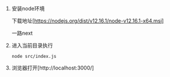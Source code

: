 1. 安装node环境
   
    下载地址[https://nodejs.org/dist/v12.16.1/node-v12.16.1-x64.msi]

    一路next
2. 进入当前目录执行
   ```
   node src/index.js
   ```
3. 浏览器打开[http://localhost:3000/]

    